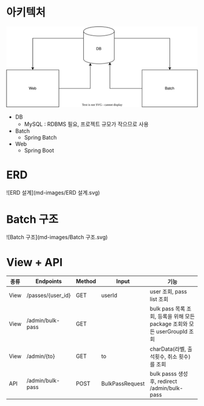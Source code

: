 # 아키텍처

![아키텍처](md-images/아키텍처.svg)

* DB
  * MySQL : RDBMS 필요, 프로젝트 규모가 작으므로 사용
* Batch
  * Spring Batch
* Web
  * Spring Boot



# ERD

![ERD 설계](md-images/ERD 설계.svg)



# Batch 구조

![Batch 구조](md-images/Batch 구조.svg)



# View + API

| 종류 | Endpoints         | Method | Input           | 기능                                                         |
| ---- | ----------------- | ------ | --------------- | ------------------------------------------------------------ |
| View | /passes/{user_id} | GET    | userId          | user 조회, pass list 조회                                    |
| View | /admin/bulk-pass  | GET    |                 | bulk pass 목록 조회, 등록을 위해 모든 package 조회와 모든 userGroupId 조회 |
| View | /admin/{to}       | GET    | to              | charData(라벨, 출석횟수, 취소 횟수)를 조회                   |
| API  | /admin/bulk-pass  | POST   | BulkPassRequest | bulk passs 생성 후, redirect /admin/bulk-pass                |



